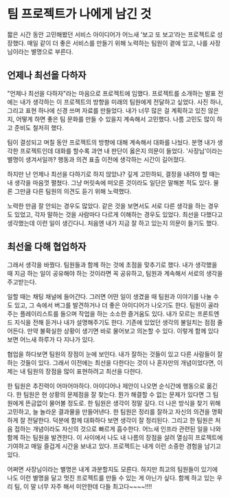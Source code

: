 # 팀 프로젝트가 나에게 남긴 것

짧은 시간 동안 고민해봤던 서비스 아이디어가 어느새 '보고 또 보고’라는 프로젝트로 성장했다. 매일 같이 더 좋은 서비스를 만들기 위해 노력하는 팀원이 곁에 있고, 나를 사장님이라는 별명으로 부른다.

## 언제나 최선을 다하자

"언제나 최선을 다하자"라는 마음으로 프로젝트에 임했다. 프로젝트를 소개하는 발표 전에는 내가 생각하는 이 프로젝트의 방향을 미래의 팀원에게 전달하고 싶었다. 사진 하나, 그리고 표현 하나에 신경 쓰며 자료를 만들었다. 내가 너무 많은 걸 계획하고 있진 않은지, 어떻게 하면 좋은 팀 문화를 만들 수 있을지 계속해서 고민했다. 나름 고민도 많이 하고 준비도 철저히 했다.

팀이 결성되고 며칠 동안 프로젝트의 방향에 대해 계속해서 대화를 나눴다. 분명 내가 생각한 프로젝트인데 대화를 할수록 과연 내 판단이 옳은지 의문이 들었다. '사장님’이라는 별명이 생겨서일까? 행동과 의견 표출 이전에 생각하는 시간이 길어졌다.

하지만 난 언제나 최선을 다하기로 하지 않았나? 깊게 고민하되, 결정을 내려야 할 때는 내 생각을 마음껏 펼쳤다. 그냥 머릿속에 떠오른 것이라도 일단은 말해본 적도 있다. 물론 그만큼 다른 팀원의 의견도 듣기 위해 노력했다.

노력한 만큼 잘 안되는 경우도 많았다. 같은 것을 보면서도 서로 다른 생각을 하는 경우도 있었고, 각자 말하는 것을 사람마다 다르게 이해하는 경우도 있었다. 최선을 다했다고 생각했는데 이런 일이 생긴다니. 처음엔 내가 지금 잘 하고 있는지 의문이 들기도 했다.

## 최선을 다해 협업하자

그래서 생각을 바꿨다. 팀원들과 함께 하는 것에 초점을 맞추기로 했다. 내가 생각했을 때 지금 하는 일이 공유해야 하는 것이라면 꼭 공유하고, 팀원과 계속해서 서로의 생각을 주고받는다.

일할 때는 채팅 채널에 들어간다. 그러면 어떤 일이 생겼을 때 팀원과 이야기를 나눌 수도 있고, 그 속에서 버그를 발견하거나 더 좋은 아이디어가 나오기도 한다. 팀원이 골라주는 플레이리스트를 들으며 작업을 하는 소소한 즐거움도 있다. 내가 모르는 프론트엔드 지식을 전해 듣거나 내가 설명해주기도 한다. 기존에 있었던 생각의 불일치는 점점 줄어든다. 만약 불확실한 상황이 생기면 바로 물어보고 의논할 수 있다. 이렇게 함께 있다 보면 어느새 하루가 다 지나가 있다.

협업을 하다보면 팀원의 장점이 눈에 보인다. 내가 잘하는 것들이 있고 다른 사람들이 잘하는 것들이 있다. 그래서 이전에는 최선을 다한다는 것이 나 혼자만의 개념이었다면, 이제는 내 팀원의 장점을 많이 표현하려고 최선을 다한다.

한 팀원은 추진력이 어마어마하다. 아이디어나 제안이 나오면 순식간에 행동으로 옮긴다. 한 팀원은 현 상황의 문제점을 잘 찾는다. 뭔가 해결할 수 없는 문제가 있다면 그 팀원에게 뜬금없이 물어볼 정도로. 한 팀원은 생각이 정말 깊다. 더 나은 방식을 찾기 위해 고민하고, 늘 놀라운 결과물을 만들어낸다. 한 팀원은 정리를 잘하고 자신의 의견을 명확하게 잘 전달한다. 덕분에 함께 대화하다 보면 생각이 잘 정리된다. 그리고 한 팀원은 처음 접하는 개념이라도 자신의 것으로 빠르게 흡수한다. 어느새 인프라 관련된 일을 나와 함께 하는 팀원을 발견한다. 이 사이에서 나도 내 나름의 장점을 살려 열심히 프로젝트에 기여하고 매일 즐겁게 시간을 보내고 있다. 프로젝트는 내게 이런 소중한 경험을 남기고 있다.

어쩌면 사장님이라는 별명은 내게 과분할지도 모른다. 하지만 최고의 팀원들이 있기에 나도 이런 별명을 달고 멋진 프로젝트를 만들 수 있는 게 아닌가 싶다. 함께 하고 있는 우리 팀, 이 말 너무 자주 해서 미안한데 다들 최고다~~~~!!!!

